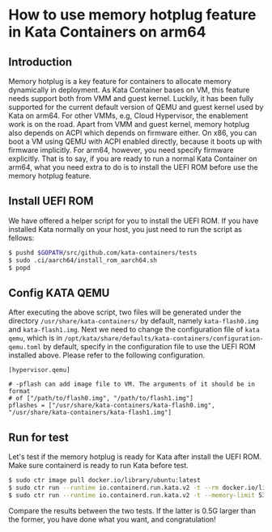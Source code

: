 # How to use memory hotplug feature in Kata Containers on arm64

## Introduction

Memory hotplug is a key feature for containers to allocate memory dynamically in deployment.
As Kata Container bases on VM, this feature needs support both from VMM and guest kernel. Luckily, it has been fully supported for the current default version of QEMU and guest kernel used by Kata on arm64. For other VMMs, e.g, Cloud Hypervisor, the enablement work is on the road. Apart from VMM and guest kernel, memory hotplug also depends on ACPI which depends on firmware either. On x86, you can boot a VM using QEMU with ACPI enabled directly, because it boots up with firmware implicitly. For arm64, however, you need specify firmware explicitly. That is to say, if you are ready to run a normal Kata Container on arm64, what you need extra to do is to install the UEFI ROM before use the memory hotplug feature.

## Install UEFI ROM

We have offered a helper script for you to install the UEFI ROM. If you have installed Kata normally on your host, you just need to run the script as fellows:

```bash
$ pushd $GOPATH/src/github.com/kata-containers/tests
$ sudo .ci/aarch64/install_rom_aarch64.sh
$ popd
```

## Config KATA QEMU

After executing the above script, two files will be generated under the directory `/usr/share/kata-containers/` by default, namely `kata-flash0.img` and `kata-flash1.img`. Next we need to change the configuration file of `kata qemu`, which is in `/opt/kata/share/defaults/kata-containers/configuration-qemu.toml` by default, specify in the configuration file to use the UEFI ROM installed above. Please refer to the following configuration.

```
[hypervisor.qemu]

# -pflash can add image file to VM. The arguments of it should be in format
# of ["/path/to/flash0.img", "/path/to/flash1.img"]
pflashes = ["/usr/share/kata-containers/kata-flash0.img", "/usr/share/kata-containers/kata-flash1.img"]
```

## Run for test

Let's test if the memory hotplug is ready for Kata after install the UEFI ROM. Make sure containerd is ready to run Kata before test.

```bash
$ sudo ctr image pull docker.io/library/ubuntu:latest
$ sudo ctr run --runtime io.containerd.run.kata.v2 -t --rm docker.io/library/ubuntu:latest hello sh -c "free -h"
$ sudo ctr run --runtime io.containerd.run.kata.v2 -t --memory-limit 536870912 --rm docker.io/library/ubuntu:latest hello sh -c "free -h"
```

Compare the results between the two tests. If the latter is 0.5G larger than the former, you have done what you want, and congratulation!
